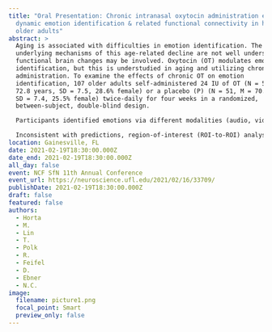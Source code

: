 ```yaml
---
title: "Oral Presentation: Chronic intranasal oxytocin administration effects on
  dynamic emotion identification & related functional connectivity in healthy
  older adults"
abstract: >
  Aging is associated with difficulties in emotion identification. The
  underlying mechanisms of this age-related decline are not well understood, but
  functional brain changes may be involved. Oxytocin (OT) modulates emotion
  identification, but this is understudied in aging and utilizing chronic
  administration. To examine the effects of chronic OT on emotion
  identification, 107 older adults self-administered 24 IU of OT (N = 56, M =
  72.8 years, SD = 7.5, 28.6% female) or a placebo (P) (N = 51, M = 70.3 years,
  SD = 7.4, 25.5% female) twice-daily for four weeks in a randomized,
  between-subject, double-blind design. 

  Participants identified emotions via different modalities (audio, video, audio+video) before and after OT/P. Emotions were categorized by valence and arousal. Inconsistent with predictions, there were no significant treatment effects on accuracy for valence across and within modalities. However, there was a significant interaction between treatment, arousal, and timepoint across all modalities (F(1,105) = 5.11, p = 0.03, η2p = 0.05). Accuracy for low arousal emotions was greater in the OT group at post- compared to pre-intervention (p = 0.001). This effect did not hold for high arousal emotions or in the P group (ps > 0.05). 

  Inconsistent with predictions, region-of-interest (ROI-to-ROI) analyses showed that chronic OT (>P) was not associated with altered resting-state functional connectivity of the amygdala or medial prefrontal cortex at post-intervention (p-FDR corrected > 0.05). Exploratory analyses revealed that chronic OT (>P) largely reduced anterior cingulate cortex (ACC) connectivity with other ROIs at post-intervention. Increased anterior insula (AI) connectivity with the supplementary motor area was furthermore related to improved accuracy for low arousal emotions after chronic OT (>P) across all modalities. While chronic OT may not generally enhance emotion identification accuracy in aging, OT may improve accuracy for more ambiguous emotions (i.e., low arousal) and by modulating salience network connectivity. 
location: Gainesville, FL
date: 2021-02-19T18:30:00.000Z
date_end: 2021-02-19T18:30:00.000Z
all_day: false
event: NCF SfN 11th Annual Conference
event_url: https://neuroscience.ufl.edu/2021/02/16/33709/
publishDate: 2021-02-19T18:30:00.000Z
draft: false
featured: false
authors:
  - Horta
  - M.
  - Lin
  - T.
  - Polk
  - R.
  - Feifel
  - D.
  - Ebner
  - N.C.
image:
  filename: picture1.png
  focal_point: Smart
  preview_only: false
---
```

